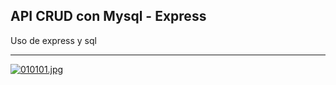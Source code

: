 ## API CRUD con Mysql - Express

Uso de express y sql

<hr>

[![010101.jpg](https://i.postimg.cc/fWKYC06j/010101.jpg)](https://postimg.cc/bdZGNdYs)
